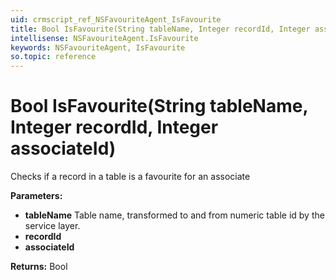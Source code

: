 ```yaml
---
uid: crmscript_ref_NSFavouriteAgent_IsFavourite
title: Bool IsFavourite(String tableName, Integer recordId, Integer associateId)
intellisense: NSFavouriteAgent.IsFavourite
keywords: NSFavouriteAgent, IsFavourite
so.topic: reference
---
```


# Bool IsFavourite(String tableName, Integer recordId, Integer associateId)

Checks if a record in a table is a favourite for an associate

**Parameters:**
 - **tableName** Table name, transformed to and from numeric table id by the service layer.
 - **recordId** 
 - **associateId** 

**Returns:** Bool
